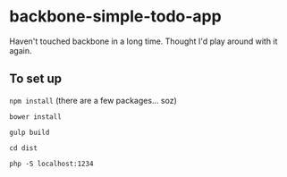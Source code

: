 # backbone-simple-todo-app

Haven't touched backbone in a long time. Thought I'd play around with it again.


## To set up

`npm install` (there are a few packages... soz)

`bower install`

`gulp build`

`cd dist`

`php -S localhost:1234`
